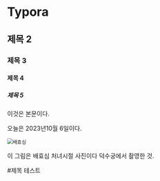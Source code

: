 # Typora

## 제목 2

### 제목 3

#### 제목 4

##### 제목 5

이것은 본문이다.

오늘은 2023년10월 6일이다.

<img src="C:\Users\LG\Pictures\배효심.jpg" alt="배효심" style="zoom:80%;" />

이 그림은 배효심 처녀시절 사진이다 덕수궁에서 촬영한 것.

#제목 테스트

